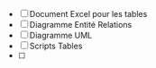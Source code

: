 - [ ] Document Excel pour les tables
- [ ] Diagramme Entité Relations
- [ ] Diagramme UML
- [ ] Scripts Tables
- [ ] 